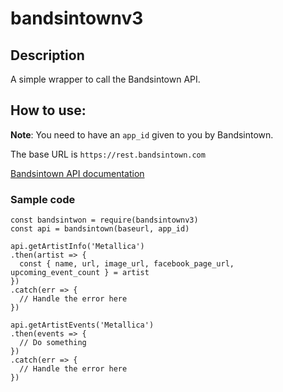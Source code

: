 # bandsintownv3

## Description

A simple wrapper to call the Bandsintown API.

## How to use:

**Note**: You need to have an `app_id` given to you by Bandsintown.

The base URL is `https://rest.bandsintown.com`

[Bandsintown API documentation](https://app.swaggerhub.com/apis-docs/Bandsintown/PublicAPI/3.0.0)

### Sample code

```
const bandsintwon = require(bandsintownv3)
const api = bandsintown(baseurl, app_id)
```

```
api.getArtistInfo('Metallica')
.then(artist => {
  const { name, url, image_url, facebook_page_url, upcoming_event_count } = artist
})
.catch(err => {
  // Handle the error here
})
```

```
api.getArtistEvents('Metallica')
.then(events => {
  // Do something
})
.catch(err => {
  // Handle the error here
})
```
